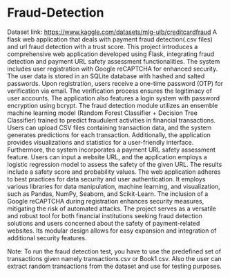 # Fraud-Detection
Dataset link: https://www.kaggle.com/datasets/mlg-ulb/creditcardfraud
A flask web application that deals with payment fraud detection(.csv files) and url fraud detection with a trust score.
This project introduces a comprehensive web application developed using Flask, integrating fraud detection and payment URL safety assessment functionalities. The system includes user registration with Google reCAPTCHA for enhanced security. The user data is stored in an SQLite database with hashed and salted passwords.
Upon registration, users receive a one-time password (OTP) for verification via email. The verification process ensures the legitimacy of user accounts. The application also features a login system with password encryption using bcrypt.
The fraud detection module utilizes an ensemble machine learning model (Random Forest Classifier + Decision Tree Classifier) trained to predict fraudulent activities in financial transactions. Users can upload CSV files containing transaction data, and the system generates predictions for each transaction. Additionally, the application provides visualizations and statistics for a user-friendly interface.
Furthermore, the system incorporates a payment URL safety assessment feature. Users can input a website URL, and the application employs a logistic regression model to assess the safety of the given URL. The results include a safety score and probability values.
The web application adheres to best practices for data security and user authentication. It employs various libraries for data manipulation, machine learning, and visualization, such as Pandas, NumPy, Seaborn, and Scikit-Learn. The inclusion of a Google reCAPTCHA during registration enhances security measures, mitigating the risk of automated attacks.
The project serves as a versatile and robust tool for both financial institutions seeking fraud detection solutions and users concerned about the safety of payment-related websites. Its modular design allows for easy expansion and integration of additional security features.

Note: To run the fraud detection test, you have to use the predefined set of transactions given namely transactions.csv or Book1.csv. Also the user can extract random transactions from the dataset and use for testing purposes.

